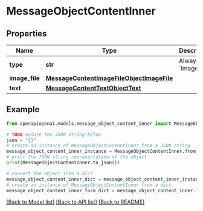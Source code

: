 # MessageObjectContentInner


## Properties

Name | Type | Description | Notes
------------ | ------------- | ------------- | -------------
**type** | **str** | Always &#x60;image_file&#x60;. | 
**image_file** | [**MessageContentImageFileObjectImageFile**](MessageContentImageFileObjectImageFile.md) |  | 
**text** | [**MessageContentTextObjectText**](MessageContentTextObjectText.md) |  | 

## Example

```python
from openapiopenai.models.message_object_content_inner import MessageObjectContentInner

# TODO update the JSON string below
json = "{}"
# create an instance of MessageObjectContentInner from a JSON string
message_object_content_inner_instance = MessageObjectContentInner.from_json(json)
# print the JSON string representation of the object
print(MessageObjectContentInner.to_json())

# convert the object into a dict
message_object_content_inner_dict = message_object_content_inner_instance.to_dict()
# create an instance of MessageObjectContentInner from a dict
message_object_content_inner_form_dict = message_object_content_inner.from_dict(message_object_content_inner_dict)
```
[[Back to Model list]](../README.md#documentation-for-models) [[Back to API list]](../README.md#documentation-for-api-endpoints) [[Back to README]](../README.md)


